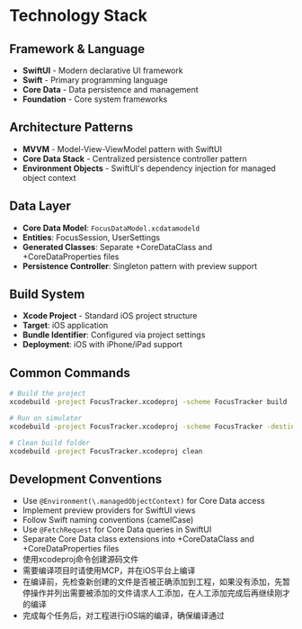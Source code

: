 # Technology Stack

## Framework & Language
- **SwiftUI** - Modern declarative UI framework
- **Swift** - Primary programming language
- **Core Data** - Data persistence and management
- **Foundation** - Core system frameworks

## Architecture Patterns
- **MVVM** - Model-View-ViewModel pattern with SwiftUI
- **Core Data Stack** - Centralized persistence controller pattern
- **Environment Objects** - SwiftUI's dependency injection for managed object context

## Data Layer
- **Core Data Model**: `FocusDataModel.xcdatamodeld`
- **Entities**: FocusSession, UserSettings
- **Generated Classes**: Separate +CoreDataClass and +CoreDataProperties files
- **Persistence Controller**: Singleton pattern with preview support

## Build System
- **Xcode Project** - Standard iOS project structure
- **Target**: iOS application
- **Bundle Identifier**: Configured via project settings
- **Deployment**: iOS with iPhone/iPad support

## Common Commands
```bash
# Build the project
xcodebuild -project FocusTracker.xcodeproj -scheme FocusTracker build

# Run on simulator
xcodebuild -project FocusTracker.xcodeproj -scheme FocusTracker -destination 'platform=iOS Simulator,name=iPhone 15' build

# Clean build folder
xcodebuild -project FocusTracker.xcodeproj clean
```

## Development Conventions
- Use `@Environment(\.managedObjectContext)` for Core Data access
- Implement preview providers for SwiftUI views
- Follow Swift naming conventions (camelCase)
- Use `@FetchRequest` for Core Data queries in SwiftUI
- Separate Core Data class extensions into +CoreDataClass and +CoreDataProperties files
- 使用xcodeproj命令创建源码文件
- 需要编译项目时请使用MCP，并在iOS平台上编译
- 在编译前，先检查新创建的文件是否被正确添加到工程，如果没有添加，先暂停操作并列出需要被添加的文件请求人工添加，在人工添加完成后再继续刚才的编译
- 完成每个任务后，对工程进行iOS端的编译，确保编译通过